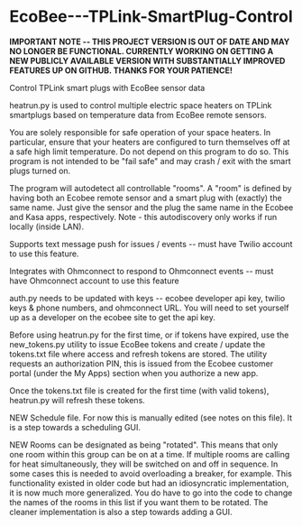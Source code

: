 # EcoBee---TPLink-SmartPlug-Control

**IMPORTANT NOTE -- THIS PROJECT VERSION IS OUT OF DATE AND MAY NO LONGER BE FUNCTIONAL.  CURRENTLY WORKING ON GETTING A NEW PUBLICLY AVAILABLE VERSION WITH SUBSTANTIALLY IMPROVED FEATURES UP ON GITHUB.  THANKS FOR YOUR PATIENCE!**

Control TPLink smart plugs with EcoBee sensor data

heatrun.py is used to control multiple electric space heaters on TPLink smartplugs based on temperature data from EcoBee remote sensors.

You are solely responsible for safe operation of your space heaters.  In particular, ensure that your heaters are configured to turn themselves off at a safe high limit temperature.  Do not depend on this program to do so.  This program is not intended to be "fail safe" and may crash / exit with the smart plugs turned on.

The program will autodetect all controllable "rooms".  A "room" is defined by having both an Ecobee remote sensor and a smart plug with (exactly) the same name.  Just give the sensor and the plug the same name in the Ecobee and Kasa apps, respectively.  Note - this autodiscovery only works if run locally (inside LAN).  

Supports text message push for issues / events -- must have Twilio account to use this feature.

Integrates with Ohmconnect to respond to Ohmconnect events -- must have Ohmconnect account to use this feature

auth.py needs to be updated with keys -- ecobee developer api key, twilio keys & phone numbers, and ohmconnect URL.  You will need to set yourself up as a developer on the ecobee site to get the api key.

Before using heatrun.py for the first time, or if tokens have expired, use the new_tokens.py utility to issue EcoBee tokens and create / update the tokens.txt file where access and refresh tokens are stored.  The utility requests an authorization PIN, this is issued from the Ecobee customer portal (under the My Apps) section when you authorize a new app.

Once the tokens.txt file is created for the first time (with valid tokens), heatrun.py will refresh these tokens.

NEW Schedule file.  For now this is manually edited (see notes on this file).  It is a step towards a scheduling GUI.

NEW Rooms can be designated as being "rotated".  This means that only one room within this group can be on at a time.  If multiple rooms are calling for heat simultaneously, they will be switched on and off in sequence.  In some cases this is needed to avoid overloading a breaker, for example.  This functionality existed in older code but had an idiosyncratic implementation, it is now much more generalized.  You do have to go into the code to change the names of the rooms in this list if you want them to be rotated.  The cleaner implementation is also a step towards adding a GUI.
